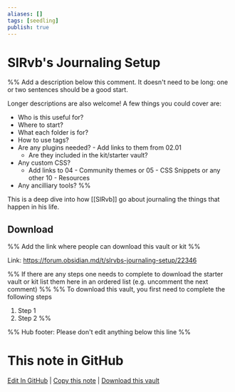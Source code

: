 ```yaml
---
aliases: []
tags: [seedling]
publish: true
---
```


# SlRvb's Journaling Setup

%% Add a description below this comment. It doesn't need to be long: one or two sentences should be a good start.

Longer descriptions are also welcome! A few things you could cover are:

- Who is this useful for?
- Where to start?
- What each folder is for?
- How to use tags?
- Are any plugins needed? - Add links to them from 02.01
  - Are they included in the kit/starter vault?
- Any custom CSS?
  - Add links to 04 - Community themes or 05 - CSS Snippets or any other 10 - Resources
- Any ancilliary tools?
  %%

This is a deep dive into how [[SlRvb]] go about journaling the things that happen in his life.

## Download

%% Add the link where people can download this vault or kit %%

Link: https://forum.obsidian.md/t/slrvbs-journaling-setup/22346

%% If there are any steps one needs to complete to download the starter vault or kit list them here in an ordered list (e.g. uncomment the next comment)
%%
%% To download this vault, you first need to complete the following steps

1. Step 1
2. Step 2
   %%

%% Hub footer: Please don't edit anything below this line %%

# This note in GitHub

<span class="git-footer">[Edit In GitHub](https://github.dev/obsidian-community/obsidian-hub/blob/main/03%20-%20Showcases%20%26%20Templates/Vaults/SlRvb%27s%20Journaling%20Setup.md "git-hub-edit-note") | [Copy this note](https://raw.githubusercontent.com/obsidian-community/obsidian-hub/main/03%20-%20Showcases%20%26%20Templates/Vaults/SlRvb%27s%20Journaling%20Setup.md "git-hub-copy-note") | [Download this vault](https://github.com/obsidian-community/obsidian-hub/archive/refs/heads/main.zip "git-hub-download-vault") </span>

